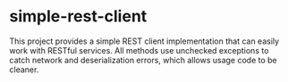 # simple-rest-client
This project provides a simple REST client implementation that can easily work with RESTful services.
All methods use unchecked exceptions to catch network and deserialization errors,
which allows usage code to be cleaner.